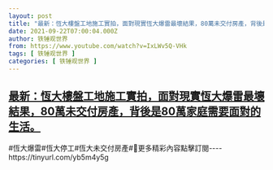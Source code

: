 ```yaml
---
layout: post
title: "最新：恆大樓盤工地施工實拍，面對現實恆大爆雷最壞結果，80萬未交付房產，背後是80萬家庭需要面對的生活。"
date: 2021-09-22T07:00:04.000Z
author: 铁锤观世界
from: https://www.youtube.com/watch?v=IxLWv5Q-VHk
tags: [ 铁锤观世界 ]
categories: [ 铁锤观世界 ]
---
```

<!--1632294004000-->
[最新：恆大樓盤工地施工實拍，面對現實恆大爆雷最壞結果，80萬未交付房產，背後是80萬家庭需要面對的生活。](https://www.youtube.com/watch?v=IxLWv5Q-VHk)
------

<div>
#恆大爆雷#恆大停工#恆大未交付房產#👣更多精彩內容點擊訂閱----https://tinyurl.com/yb5m4y5g
</div>
